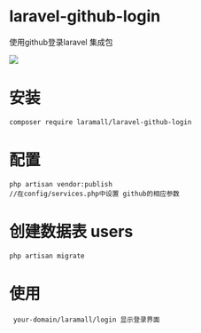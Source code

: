 # laravel-github-login

使用github登录laravel 集成包

<img src="http://ox5dwi7xi.bkt.clouddn.com/201711/github-login-cover.png">

# 安装
````
composer require laramall/laravel-github-login

````
# 配置
````
php artisan vendor:publish
//在config/services.php中设置 github的相应参数

````

# 创建数据表 users

````
php artisan migrate

````

# 使用

````
 your-domain/laramall/login 显示登录界面
 
````
